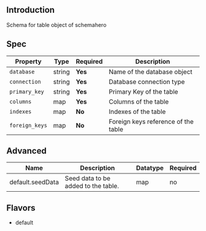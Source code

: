 ## Introduction
Schema for table object of schemahero


## Spec


| Property       | Type   | Required | Description                         |
|----------------|--------|----------|-------------------------------------|
| `database`     | string | **Yes**  | Name of the database object         |
| `connection`   | string | **Yes**  | Database connection type            |
| `primary_key`  | string | **Yes**  | Primary Key of the table            |
| `columns`      | map    | **Yes**  | Columns of the table                |
| `indexes`      | map    | **No**   | Indexes of the table                |
| `foreign_keys` | map    | **No**   | Foreign keys reference of the table |


## Advanced
| Name                       | Description                                                                 | Datatype | Required |
|----------------------------|-----------------------------------------------------------------------------|----------|----------|
| default.seedData           | Seed data to be added to the table.                                         | map      | no       |

## Flavors

- default